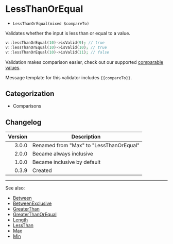 # LessThanOrEqual

- `LessThanOrEqual(mixed $compareTo)`

Validates whether the input is less than or equal to a value.

```php
v::lessThanOrEqual(10)->isValid(9); // true
v::lessThanOrEqual(10)->isValid(10); // true
v::lessThanOrEqual(10)->isValid(11); // false
```

Validation makes comparison easier, check out our supported
[comparable values](../07-comparable-values.md).

Message template for this validator includes `{{compareTo}}`.

## Categorization

- Comparisons

## Changelog

| Version | Description                             |
|--------:|-----------------------------------------|
|   3.0.0 | Renamed from "Max" to "LessThanOrEqual" |
|   2.0.0 | Became always inclusive                 |
|   1.0.0 | Became inclusive by default             |
|   0.3.9 | Created                                 |

***
See also:

- [Between](Between.md)
- [BetweenExclusive](BetweenExclusive.md)
- [GreaterThan](GreaterThan.md)
- [GreaterThanOrEqual](GreaterThanOrEqual.md)
- [Length](Length.md)
- [LessThan](LessThan.md)
- [Max](Max.md)
- [Min](Min.md)

